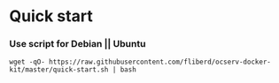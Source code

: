 # Quick start

### Use script for Debian || Ubuntu
```
wget -qO- https://raw.githubusercontent.com/fliberd/ocserv-docker-kit/master/quick-start.sh | bash
```